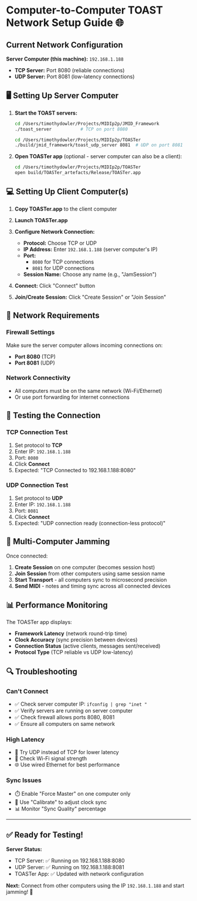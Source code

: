 # Computer-to-Computer TOAST Network Setup Guide 🌐

## Current Network Configuration
**Server Computer (this machine):** `192.168.1.188`
- **TCP Server:** Port 8080 (reliable connections)
- **UDP Server:** Port 8081 (low-latency connections)

## 🖥️ Setting Up Server Computer

1. **Start the TOAST servers:**
   ```bash
   cd /Users/timothydowler/Projects/MIDIp2p/JMID_Framework
   ./toast_server           # TCP on port 8080
   ```
   
   ```bash
   cd /Users/timothydowler/Projects/MIDIp2p/TOASTer
   ./build/jmid_framework/toast_udp_server 8081  # UDP on port 8081
   ```

2. **Open TOASTer app** (optional - server computer can also be a client):
   ```bash
   cd /Users/timothydowler/Projects/MIDIp2p/TOASTer
   open build/TOASTer_artefacts/Release/TOASTer.app
   ```

## 💻 Setting Up Client Computer(s)

1. **Copy TOASTer.app** to the client computer
2. **Launch TOASTer.app**
3. **Configure Network Connection:**
   - **Protocol:** Choose TCP or UDP
   - **IP Address:** Enter `192.168.1.188` (server computer's IP)
   - **Port:** 
     - `8080` for TCP connections
     - `8081` for UDP connections
   - **Session Name:** Choose any name (e.g., "JamSession")

4. **Connect:** Click "Connect" button
5. **Join/Create Session:** Click "Create Session" or "Join Session"

## 🔧 Network Requirements

### Firewall Settings
Make sure the server computer allows incoming connections on:
- **Port 8080** (TCP)
- **Port 8081** (UDP)

### Network Connectivity
- All computers must be on the same network (Wi-Fi/Ethernet)
- Or use port forwarding for internet connections

## 🎵 Testing the Connection

### TCP Connection Test
1. Set protocol to **TCP**
2. Enter IP: `192.168.1.188`
3. Port: `8080`
4. Click **Connect**
5. Expected: "TCP Connected to 192.168.1.188:8080"

### UDP Connection Test  
1. Set protocol to **UDP**
2. Enter IP: `192.168.1.188`
3. Port: `8081`
4. Click **Connect**
5. Expected: "UDP connection ready (connection-less protocol)"

## 🚀 Multi-Computer Jamming

Once connected:
1. **Create Session** on one computer (becomes session host)
2. **Join Session** from other computers using same session name
3. **Start Transport** - all computers sync to microsecond precision
4. **Send MIDI** - notes and timing sync across all connected devices

## 📊 Performance Monitoring

The TOASTer app displays:
- **Framework Latency** (network round-trip time)
- **Clock Accuracy** (sync precision between devices)
- **Connection Status** (active clients, messages sent/received)
- **Protocol Type** (TCP reliable vs UDP low-latency)

## 🔍 Troubleshooting

### Can't Connect
- ✅ Check server computer IP: `ifconfig | grep "inet "`
- ✅ Verify servers are running on server computer
- ✅ Check firewall allows ports 8080, 8081
- ✅ Ensure all computers on same network

### High Latency
- 🔄 Try UDP instead of TCP for lower latency
- 📡 Check Wi-Fi signal strength
- 🌐 Use wired Ethernet for best performance

### Sync Issues
- ⏱️ Enable "Force Master" on one computer only
- 🔧 Use "Calibrate" to adjust clock sync
- 📊 Monitor "Sync Quality" percentage

---

## ✅ Ready for Testing!

**Server Status:** 
- TCP Server: ✅ Running on 192.168.1.188:8080
- UDP Server: ✅ Running on 192.168.1.188:8081  
- TOASTer App: ✅ Updated with network configuration

**Next:** Connect from other computers using the IP `192.168.1.188` and start jamming! 🎵
